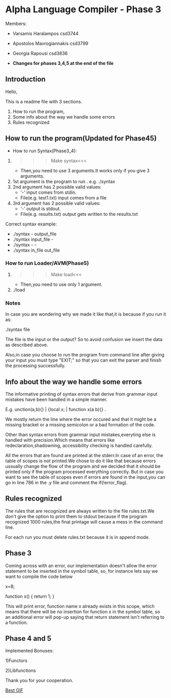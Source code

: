# Alpha Language Compiler - Phase 3

Members:

- Varsamis Haralampos csd3744
- Apostolos Mavrogiannakis csd3799
- Georgia Rapousi csd3836

- **Changes for phases 3,4,5 at the end of the file**

## Introduction

Hello,

This is a readme file with 3 sections.

1. How to run the program,
2. Some info about the way we handle some errors
3. Rules recognized

## How to run the program(Updated for Phase45)

- How to run Syntax(Phase3_4):

1. >>>Make syntax<<<
   - Then,you need to use 3 arguments.It works only if you give 3 arguments.
2. 1st argument is the program to run . e.g. ./syntax
3. 2nd argument has 2 possible valid values:
   - '-' input comes from stdin.
   - File(e.g. test1.txt) input comes from a file
4. 3rd argument has 2 possible valid values:
   - '-' output is stdout.
   - File(e.g. results.txt) output gets written to the results.txt

Correct syntax example:

- ./syntax - output_file
- ./syntax input_file -
- ./syntax - -
- ./syntax in_file out_file

### How to run Loader/AVM(Phase5)

1. >>>Make load<<<
   - Then,you need to use only 1 argument.
2. ./load

### Notes

In case you are wondering why we made it like that,it is because if you run it as:

./syntax file

The file is the input or the output? So to avoid confusion we insert the data as described above.

Also,in case you choose to run the program from command line after giving your input you must type "EXIT;" so that you can exit the parser and finish the processing successfully.

## Info about the way we handle some errors

The informative printing of syntax errors that derive from grammar input mistakes have been handled in a simple manner.

E.g. unction(a,b){} | {local x; | function x(a b){}  .

We mostly return the line where the error occured and that it might be a missing bracket or a missing semicolon or a bad formation of the code.

Other than syntax errors from grammar input mistakes,everyting else is handled with precision.Which means that errors like redeclaration,shadowning, accessibility checking is handled carefully.

All the errors that are found are printed at the stderr.In case of an error, the table of scopes is not printed.We chose to do it like that because errors ussually change the flow of the program and we decided that it should be printed only if the program processed everything correctly. But in case you want to see the table of scopes even if errors are found in the input,you can go in line 786 in the .y file and comment the if(!error_flag).

## Rules recognized

The rules that are recognized are always written to the file rules.txt.We don't give the option to print them to stdout because if the program recognized 1000 rules,the final printage will cause a mess in the command line.

For each run you must delete rules.txt because it is in append mode.

## Phase 3

Coming across with an error, our implementation doesn't allow the error statement to be inserted in the symbol table,
so, for instance lets say we want to compile the code below

x=8;

function x() {
 return 1;
}

This will print error, function name x already exists in this scope, which means that there will be no insertion for function x in the symbol table,
so an additional error will pop-up saying that return statement isn't referring to a function.

## Phase 4 and 5

Implemented Bonuses:

1)Functors

2)Libfunctions

Thank you for your cooperation.

[Best GIF](https://giphy.com/gifs/foxhomeent-3ohze3kG5qO9DcTUbe)

